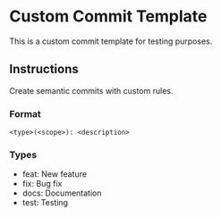 # Custom Commit Template

This is a custom commit template for testing purposes.

## Instructions

Create semantic commits with custom rules.

### Format
```
<type>(<scope>): <description>
```

### Types
- feat: New feature
- fix: Bug fix
- docs: Documentation
- test: Testing

